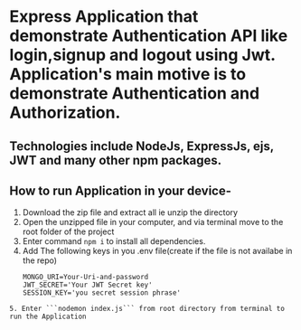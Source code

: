 # Express Application that demonstrate Authentication API like login,signup and logout using Jwt. Application's main motive is to demonstrate Authentication and Authorization.

## Technologies include NodeJs, ExpressJs, ejs, JWT and many other npm packages.

## How to run Application in your device-
1. Download the zip file and extract all ie unzip the directory
2. Open the unzipped file in your computer, and via terminal move to the root folder of the project
3. Enter command ```npm i``` to install all dependencies.
4. Add The following keys in you .env file(create if the file is not availabe in the repo)
   ```
   MONGO_URI=Your-Uri-and-password
   JWT_SECRET='Your JWT Secret key'
   SESSION_KEY='you secret session phrase'
```
5. Enter ```nodemon index.js``` from root directory from terminal to run the Application





